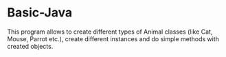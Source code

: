 # Basic-Java

This program allows to create different types of Animal classes (like Cat, Mouse, Parrot etc.), create different instances and do simple methods with created objects.
